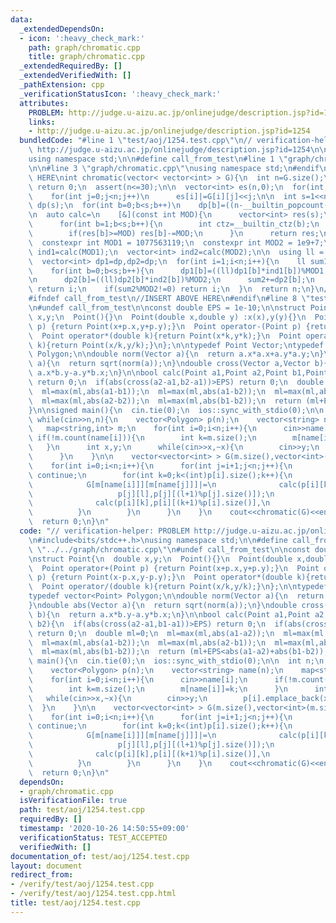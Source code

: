 ```yaml
---
data:
  _extendedDependsOn:
  - icon: ':heavy_check_mark:'
    path: graph/chromatic.cpp
    title: graph/chromatic.cpp
  _extendedRequiredBy: []
  _extendedVerifiedWith: []
  _pathExtension: cpp
  _verificationStatusIcon: ':heavy_check_mark:'
  attributes:
    PROBLEM: http://judge.u-aizu.ac.jp/onlinejudge/description.jsp?id=1254
    links:
    - http://judge.u-aizu.ac.jp/onlinejudge/description.jsp?id=1254
  bundledCode: "#line 1 \"test/aoj/1254.test.cpp\"\n// verification-helper: PROBLEM\
    \ http://judge.u-aizu.ac.jp/onlinejudge/description.jsp?id=1254\n\n#include<bits/stdc++.h>\n\
    using namespace std;\n\n#define call_from_test\n#line 1 \"graph/chromatic.cpp\"\
    \n\n#line 3 \"graph/chromatic.cpp\"\nusing namespace std;\n#endif\n//BEGIN CUT\
    \ HERE\nint chromatic(vector< vector<int> > G){\n  int n=G.size();\n  if(n==0)\
    \ return 0;\n  assert(n<=30);\n\n  vector<int> es(n,0);\n  for(int i=0;i<n;i++)\n\
    \    for(int j=0;j<n;j++)\n      es[i]|=G[i][j]<<j;\n\n  int s=1<<n;\n  vector<int>\
    \ dp(s);\n  for(int b=0;b<s;b++)\n    dp[b]=((n-__builtin_popcount(b))&1?-1:1);\n\
    \n  auto calc=\n    [&](const int MOD){\n      vector<int> res(s);\n      res[0]=1;\n\
    \      for(int b=1;b<s;b++){\n        int ctz=__builtin_ctz(b);\n        res[b]=res[b-(1<<ctz)]+res[(b-(1<<ctz))&~es[ctz]];\n\
    \        if(res[b]>=MOD) res[b]-=MOD;\n      }\n      return res;\n    };\n\n\
    \  constexpr int MOD1 = 1077563119;\n  constexpr int MOD2 = 1e9+7;\n  vector<int>\
    \ ind1=calc(MOD1);\n  vector<int> ind2=calc(MOD2);\n\n  using ll = long long;\n\
    \  vector<int> dp1=dp,dp2=dp;\n  for(int i=1;i<n;i++){\n    ll sum1=0,sum2=0;\n\
    \    for(int b=0;b<s;b++){\n      dp1[b]=((ll)dp1[b]*ind1[b])%MOD1;\n      sum1+=dp1[b];\n\
    \n      dp2[b]=((ll)dp2[b]*ind2[b])%MOD2;\n      sum2+=dp2[b];\n    }\n    if(sum1%MOD1!=0)\
    \ return i;\n    if(sum2%MOD2!=0) return i;\n  }\n  return n;\n}\n//END CUT HERE\n\
    #ifndef call_from_test\n//INSERT ABOVE HERE\n#endif\n#line 8 \"test/aoj/1254.test.cpp\"\
    \n#undef call_from_test\n\nconst double EPS = 1e-10;\n\nstruct Point{\n  double\
    \ x,y;\n  Point(){}\n  Point(double x,double y) :x(x),y(y){}\n  Point operator+(Point\
    \ p) {return Point(x+p.x,y+p.y);}\n  Point operator-(Point p) {return Point(x-p.x,y-p.y);}\n\
    \  Point operator*(double k){return Point(x*k,y*k);}\n  Point operator/(double\
    \ k){return Point(x/k,y/k);}\n};\n\ntypedef Point Vector;\ntypedef vector<Point>\
    \ Polygon;\n\ndouble norm(Vector a){\n  return a.x*a.x+a.y*a.y;\n}\ndouble abs(Vector\
    \ a){\n  return sqrt(norm(a));\n}\ndouble cross(Vector a,Vector b){\n  return\
    \ a.x*b.y-a.y*b.x;\n}\n\nbool calc(Point a1,Point a2,Point b1,Point b2){\n  if(abs(cross(a2-a1,b1-a1))>EPS)\
    \ return 0;\n  if(abs(cross(a2-a1,b2-a1))>EPS) return 0;\n  double ml=0;\n  ml=max(ml,abs(a1-a2));\n\
    \  ml=max(ml,abs(a1-b1));\n  ml=max(ml,abs(a1-b2));\n  ml=max(ml,abs(a2-b1));\n\
    \  ml=max(ml,abs(a2-b2));\n  ml=max(ml,abs(b1-b2));\n  return (ml+EPS<abs(a1-a2)+abs(b1-b2));\n\
    }\n\nsigned main(){\n  cin.tie(0);\n  ios::sync_with_stdio(0);\n\n  int n;\n \
    \ while(cin>>n,n){\n    vector<Polygon> p(n);\n    vector<string> name(n);\n \
    \   map<string,int> m;\n    for(int i=0;i<n;i++){\n      cin>>name[i];\n     \
    \ if(!m.count(name[i])){\n        int k=m.size();\n        m[name[i]]=k;\n   \
    \   }\n      int x,y;\n      while(cin>>x,~x){\n        cin>>y;\n        p[i].emplace_back(x,y);\n\
    \      }\n    }\n\n    vector<vector<int> > G(m.size(),vector<int>(m.size(),0));\n\
    \    for(int i=0;i<n;i++){\n      for(int j=i+1;j<n;j++){\n        if(name[i]==name[j])\
    \ continue;\n        for(int k=0;k<(int)p[i].size();k++){\n          for(int l=0;l<(int)p[j].size();l++){\n\
    \            G[m[name[i]]][m[name[j]]]|=\n              calc(p[i][k],p[i][(k+1)%p[i].size()],\n\
    \                   p[j][l],p[j][(l+1)%p[j].size()]);\n            G[m[name[j]]][m[name[i]]]|=\n\
    \              calc(p[i][k],p[i][(k+1)%p[i].size()],\n                   p[j][l],p[j][(l+1)%p[j].size()]);\n\
    \          }\n        }\n      }\n    }\n    cout<<chromatic(G)<<endl;\n  }\n\
    \  return 0;\n}\n"
  code: "// verification-helper: PROBLEM http://judge.u-aizu.ac.jp/onlinejudge/description.jsp?id=1254\n\
    \n#include<bits/stdc++.h>\nusing namespace std;\n\n#define call_from_test\n#include\
    \ \"../../graph/chromatic.cpp\"\n#undef call_from_test\n\nconst double EPS = 1e-10;\n\
    \nstruct Point{\n  double x,y;\n  Point(){}\n  Point(double x,double y) :x(x),y(y){}\n\
    \  Point operator+(Point p) {return Point(x+p.x,y+p.y);}\n  Point operator-(Point\
    \ p) {return Point(x-p.x,y-p.y);}\n  Point operator*(double k){return Point(x*k,y*k);}\n\
    \  Point operator/(double k){return Point(x/k,y/k);}\n};\n\ntypedef Point Vector;\n\
    typedef vector<Point> Polygon;\n\ndouble norm(Vector a){\n  return a.x*a.x+a.y*a.y;\n\
    }\ndouble abs(Vector a){\n  return sqrt(norm(a));\n}\ndouble cross(Vector a,Vector\
    \ b){\n  return a.x*b.y-a.y*b.x;\n}\n\nbool calc(Point a1,Point a2,Point b1,Point\
    \ b2){\n  if(abs(cross(a2-a1,b1-a1))>EPS) return 0;\n  if(abs(cross(a2-a1,b2-a1))>EPS)\
    \ return 0;\n  double ml=0;\n  ml=max(ml,abs(a1-a2));\n  ml=max(ml,abs(a1-b1));\n\
    \  ml=max(ml,abs(a1-b2));\n  ml=max(ml,abs(a2-b1));\n  ml=max(ml,abs(a2-b2));\n\
    \  ml=max(ml,abs(b1-b2));\n  return (ml+EPS<abs(a1-a2)+abs(b1-b2));\n}\n\nsigned\
    \ main(){\n  cin.tie(0);\n  ios::sync_with_stdio(0);\n\n  int n;\n  while(cin>>n,n){\n\
    \    vector<Polygon> p(n);\n    vector<string> name(n);\n    map<string,int> m;\n\
    \    for(int i=0;i<n;i++){\n      cin>>name[i];\n      if(!m.count(name[i])){\n\
    \        int k=m.size();\n        m[name[i]]=k;\n      }\n      int x,y;\n   \
    \   while(cin>>x,~x){\n        cin>>y;\n        p[i].emplace_back(x,y);\n    \
    \  }\n    }\n\n    vector<vector<int> > G(m.size(),vector<int>(m.size(),0));\n\
    \    for(int i=0;i<n;i++){\n      for(int j=i+1;j<n;j++){\n        if(name[i]==name[j])\
    \ continue;\n        for(int k=0;k<(int)p[i].size();k++){\n          for(int l=0;l<(int)p[j].size();l++){\n\
    \            G[m[name[i]]][m[name[j]]]|=\n              calc(p[i][k],p[i][(k+1)%p[i].size()],\n\
    \                   p[j][l],p[j][(l+1)%p[j].size()]);\n            G[m[name[j]]][m[name[i]]]|=\n\
    \              calc(p[i][k],p[i][(k+1)%p[i].size()],\n                   p[j][l],p[j][(l+1)%p[j].size()]);\n\
    \          }\n        }\n      }\n    }\n    cout<<chromatic(G)<<endl;\n  }\n\
    \  return 0;\n}\n"
  dependsOn:
  - graph/chromatic.cpp
  isVerificationFile: true
  path: test/aoj/1254.test.cpp
  requiredBy: []
  timestamp: '2020-10-26 14:50:55+09:00'
  verificationStatus: TEST_ACCEPTED
  verifiedWith: []
documentation_of: test/aoj/1254.test.cpp
layout: document
redirect_from:
- /verify/test/aoj/1254.test.cpp
- /verify/test/aoj/1254.test.cpp.html
title: test/aoj/1254.test.cpp
---
```

